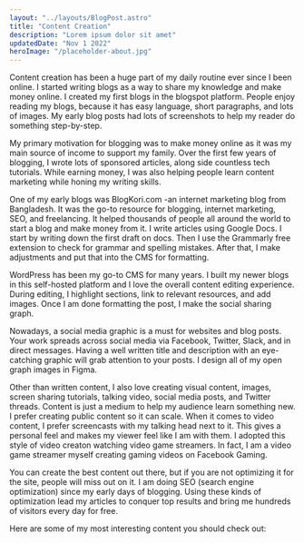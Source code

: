 ```yaml
---
layout: "../layouts/BlogPost.astro"
title: "Content Creation"
description: "Lorem ipsum dolor sit amet"
updatedDate: "Nov 1 2022"
heroImage: "/placeholder-about.jpg"
---
```


Content creation has been a huge part of my daily routine ever since I been online. I started writing blogs as a way to share my knowledge and make money online. I created my first blogs in the blogspot platform. People enjoy reading my blogs, because it has easy language, short paragraphs, and lots of images. My early blog posts had lots of screenshots to help my reader do something step-by-step.

My primary motivation for blogging was to make money online as it was my main source of income to support my family. Over the first few years of blogging, I wrote lots of sponsored articles, along side countless tech tutorials. While earning money, I was also helping people learn content marketing while honing my writing skills.

One of my early blogs was BlogKori.com -an internet marketing blog from Bangladesh. It was the go-to resource for blogging, internet marketing, SEO, and freelancing. It helped thousands of people all around the world to start a blog and make money from it.
I write articles using Google Docs. I start by writing down the first draft on docs. Then I use the Grammarly free extension to check for grammar and spelling mistakes. After that, I make adjustments and put that into the CMS for formatting.

WordPress has been my go-to CMS for many years. I built my newer blogs in this self-hosted platform and I love the overall content editing experience. During editing, I highlight sections, link to relevant resources, and add images. Once I am done formatting the post, I make the social sharing graph.

Nowadays, a social media graphic is a must for websites and blog posts. Your work spreads across social media via Facebook, Twitter, Slack, and in direct messages. Having a well written title and description with an eye-catching graphic will grab attention to your posts. I design all of my open graph images in Figma.

Other than written content, I also love creating visual content, images, screen sharing tutorials, talking video, social media posts, and Twitter threads. Content is just a medium to help my audience learn something new. I prefer creating public content so it can scale.
When it comes to video content, I prefer screencasts with my talking head next to it. This gives a personal feel and makes my viewer feel like I am with them. I adopted this style of video creaton watching video game streamers. In fact, I am a video game streamer myself creating gaming videos on Facebook Gaming.

You can create the best content out there, but if you are not optimizing it for the site, people will miss out on it. I am doing SEO (search engine optimization) since my early days of blogging. Using these kinds of optimization lead my articles to conquer top results and bring me hundreds of visitors every day for free.

Here are some of my most interesting content you should check out:


